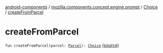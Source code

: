 [android-components](../../index.md) / [mozilla.components.concept.engine.prompt](../index.md) / [Choice](index.md) / [createFromParcel](./create-from-parcel.md)

# createFromParcel

`fun createFromParcel(parcel: `[`Parcel`](https://developer.android.com/reference/android/os/Parcel.html)`): `[`Choice`](index.md) [(source)](https://github.com/mozilla-mobile/android-components/blob/master/components/concept/engine/src/main/java/mozilla/components/concept/engine/prompt/Choice.kt#L55)
